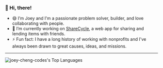 ### 👋 Hi, there!
- 😄 I’m Joey and I'm a passionate problem solver, builder, and love collaborating with people.
- 🔭 I’m currently working on [ShareCycle]([url](https://github.com/joey-cheng-codes/sharecycle)), a web app for sharing and lending items with friends.
- ⚡ Fun fact: I have a long history of working with nonprofits and I've always been drawn to great causes, ideas, and missions.
---
![joey-cheng-codes's Top Languages](https://github-readme-stats.vercel.app/api/top-langs/?username=joey-cheng-codes&theme=vue-dark&show_icons=true&hide_border=true&layout=compact)
